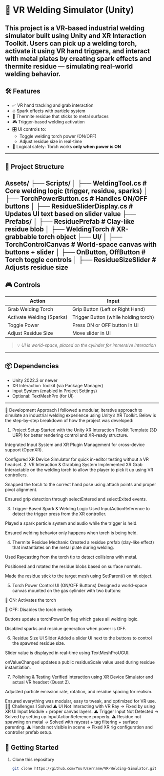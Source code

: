 # 🔧 VR Welding Simulator (Unity)

This project is a **VR-based industrial welding simulator** built using **Unity** and **XR Interaction Toolkit**. Users can pick up a welding torch, activate it using VR hand triggers, and interact with metal plates by creating spark effects and thermite residue — simulating real-world welding behavior.
---
## 🛠 Features

- ✅ VR hand tracking and grab interaction
- 🔥 Spark effects with particle system
- 🧱 Thermite residue that sticks to metal surfaces
- 🎮 Trigger-based welding activation
- 🎛️ UI controls to:
  - Toggle welding torch power (ON/OFF)
  - Adjust residue size in real-time
- 🧠 Logical safety: Torch works **only when power is ON**
---
## 📁 Project Structure
Assets/
├── Scripts/
│ ├── WeldingTool.cs # Core welding logic (trigger, residue, sparks)
│ ├── TorchPowerButton.cs # Handles ON/OFF buttons
│ ├── ResidueSliderDisplay.cs # Updates UI text based on slider value
├── Prefabs/
│ ├── ResiduePrefab # Clay-like residue blob
│ ├── WeldingTorch # XR-grabbable torch object
├── UI/
│ ├── TorchControlCanvas # World-space canvas with buttons + slider
│ ├── OnButton, OffButton # Torch toggle controls
│ ├── ResidueSizeSlider # Adjusts residue size
---
## 🎮 Controls

| Action                     | Input                                |
|---------------------------|---------------------------------------|
| Grab Welding Torch        | Grip Button (Left or Right Hand)     |
| Activate Welding (Sparks) | Trigger Button (while holding torch) |
| Toggle Power              | Press ON or OFF button in UI         |
| Adjust Residue Size       | Move slider in UI                    |

> 💡 *UI is world-space, placed on the cylinder for immersive interaction*
---
## 📦 Dependencies

- Unity 2022.3 or newer
- XR Interaction Toolkit (via Package Manager)
- Input System (enabled in Project Settings)
- Optional: TextMeshPro (for UI)

---
🧠 Development Approach
I followed a modular, iterative approach to simulate an industrial welding experience using Unity’s XR Toolkit. Below is the step-by-step breakdown of how the project was developed:
1. Project Setup
Started with the Unity XR Interaction Toolkit Template (3D URP) for better rendering control and XR-ready structure.

Integrated Input System and XR Plugin Management for cross-device support (OpenXR).

Configured XR Device Simulator for quick in-editor testing without a VR headset.
2. VR Interaction & Grabbing System
Implemented XR Grab Interactable on the welding torch to allow the player to pick it up using VR controllers.

Snapped the torch to the correct hand pose using attach points and proper pivot alignment.

Ensured grip detection through selectEntered and selectExited events.

3. Trigger-Based Spark & Welding Logic
Used InputActionReference to detect the trigger press from the XR controller.

Played a spark particle system and audio while the trigger is held.

Ensured welding behavior only happens when torch is being held.

4. Thermite Residue Mechanic
Created a residue prefab (clay-like effect) that instantiates on the metal plate during welding.

Used Raycasting from the torch tip to detect collisions with metal.

Positioned and rotated the residue blobs based on surface normals.

Made the residue stick to the target mesh using SetParent() on hit object.

5. Torch Power Control UI (ON/OFF Buttons)
Designed a world-space canvas mounted on the gas cylinder with two buttons:

🔘 ON: Activates the torch

🔘 OFF: Disables the torch entirely

Buttons update a torchPowerOn flag which gates all welding logic.

Disabled sparks and residue generation when power is OFF.

6. Residue Size UI Slider
Added a slider UI next to the buttons to control the spawned residue size.

Slider value is displayed in real-time using TextMeshProUGUI.

onValueChanged updates a public residueScale value used during residue instantiation.

7. Polishing & Testing
Verified interaction using XR Device Simulator and actual VR headset (Quest 2).

Adjusted particle emission rate, rotation, and residue spacing for realism.

Ensured everything was modular, easy to tweak, and optimized for VR use.
👨‍🔧 Challenges I Solved
⚠ UI Not Interacting with VR Ray → Fixed by using XR UI Input Module + proper canvas layers.
⚠ Trigger Input Not Detected → Solved by setting up InputActionReference properly.
⚠ Residue not spawning on metal → Solved with raycast + tag filtering + surface parenting.
⚠ Hands not visible in scene → Fixed XR rig configuration and controller prefab setup.

## 🚀 Getting Started

1. Clone this repository  
   ```bash
   git clone https://github.com/YourUsername/VR-Welding-Simulator.git

